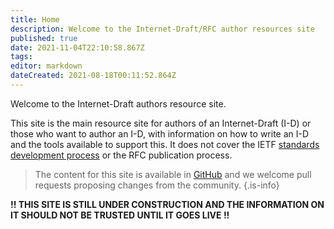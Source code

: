 ```yaml
---
title: Home
description: Welcome to the Internet-Draft/RFC author resources site
published: true
date: 2021-11-04T22:10:58.867Z
tags: 
editor: markdown
dateCreated: 2021-08-18T00:11:52.864Z
---
```


Welcome to the Internet-Draft authors resource site.

This site is the main resource site for authors of an Internet-Draft (I-D) or those who want to author an I-D, with information on how to write an I-D and the tools available to support this.  It does not cover the IETF [standards development process](https://www.ietf.org/standards/process/) or the RFC publication process.

> The content for this site is available in [GitHub](https://github.com/ietf-tools/authors-dot-ietf-dot-org) and we welcome pull requests proposing changes from the community.
{.is-info}


**!! THIS SITE IS STILL UNDER CONSTRUCTION AND THE INFORMATION ON IT SHOULD NOT BE TRUSTED UNTIL IT GOES LIVE !!**